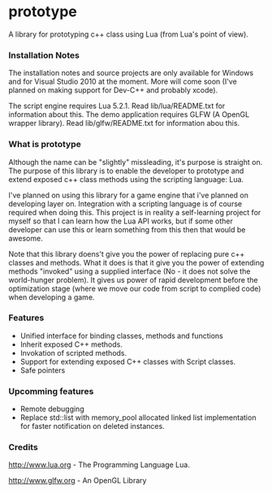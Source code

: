 prototype
=========
A library for prototyping c++ class using Lua (from Lua's point of view).

### Installation Notes ###

The installation notes and source projects are only available for Windows and for Visual Studio 2010 at the moment.
More will come soon (I've planned on making support for Dev-C++ and probably xcode). 

The script engine requires Lua 5.2.1. Read lib/lua/README.txt for information about this.
The demo application requires GLFW (A OpenGL wrapper library). Read lib/glfw/README.txt for information abou this.

### What is prototype ###

Although the name can be "slightly" missleading, it's purpose is straight on. The purpose of this library
is to enable the developer to prototype and extend exposed c++ class methods using the scripting language: Lua.

I've planned on using this library for a game engine that i've planned on developing layer on. Integration with
a scripting language is of course required when doing this. This project is in reality a self-learning project 
for myself so that I can learn how the Lua API works, but if some other developer can use this or learn something from
this then that would be awesome.

Note that this library doens't give you the power of replacing pure c++ classes and methods. What it does is
that it give you the power of extending methods "invoked" using a supplied interface (No - it does not solve the world-hunger problem). 
It gives us power of rapid development before the optimization stage (where we move our code from script to complied code) when developing a game.

### Features ###

* Unified interface for binding classes, methods and functions
* Inherit exposed C++ methods.
* Invokation of scripted methods.
* Support for extending exposed C++ classes with Script classes.
* Safe pointers

### Upcomming features ###

* Remote debugging 
* Replace std::list with memory_pool allocated linked list implementation for faster notification on deleted instances.

### Credits ###

http://www.lua.org - The Programming Language Lua.

http://www.glfw.org - An OpenGL Library
